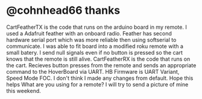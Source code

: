 # @cohnhead66 thanks
CartFeatherTX is the code that runs on the arduino board in my remote.  I used a Adafruit feather with an onboard radio.  Feather has second hardware serial port which was more reliable then using softserial to communicate.  I was able to fit board into a modified roku remote with a small batery. I send null signals even if no button is pressed so the cart knows that the remote is still alive.
CartFeatherRX is the code that runs on the cart.  Recieves button presses from the remote and sends an appropriate command to the HoverBoard via UART.
HB Firmware is UART Variant, Speed Mode FOC.  I don't think I made any changes from default.
Hope this helps
What are you using for a remote?  I will try to send a picture of mine this weekend.
